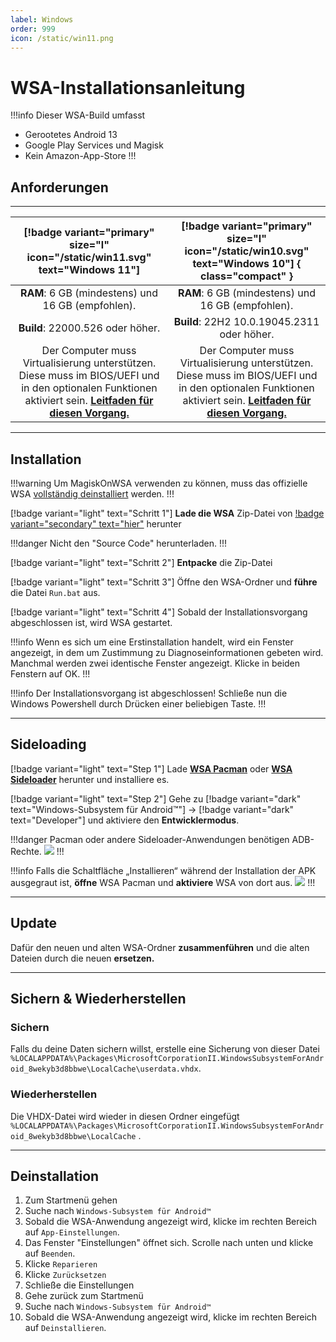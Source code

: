 ```yaml
---
label: Windows
order: 999
icon: /static/win11.png
---
```


# WSA-Installationsanleitung

!!!info Dieser WSA-Build umfasst
- Gerootetes Android 13
- Google Play Services und Magisk
- Kein Amazon-App-Store
!!!

## Anforderungen
___
|     [!badge variant="primary" size="l" icon="/static/win11.svg" text="Windows 11"]    |    [!badge variant="primary" size="l" icon="/static/win10.svg" text="Windows 10"]  { class="compact" }     |
|:-------------------------:|:-----------------------:|
| **RAM**: 6 GB (mindestens) und 16 GB (empfohlen).| **RAM**: 6 GB (mindestens) und 16 GB (empfohlen).|
| **Build**: 22000.526 oder höher.| **Build**: 22H2 10.0.19045.2311 oder höher.|
| Der Computer muss Virtualisierung unterstützen. Diese muss im BIOS/UEFI und in den optionalen Funktionen aktiviert sein. [**Leitfaden für diesen Vorgang.**](https://support.microsoft.com/en-us/windows/enable-virtualization-on-windows-11-pcs-c5578302-6e43-4b4b-a449-8ced115f58e1)| Der Computer muss Virtualisierung unterstützen. Diese muss im BIOS/UEFI und in den optionalen Funktionen aktiviert sein. [**Leitfaden für diesen Vorgang.**](https://support.microsoft.com/en-us/windows/enable-virtualization-on-windows-11-pcs-c5578302-6e43-4b4b-a449-8ced115f58e1)|

___
## Installation

!!!warning Um MagiskOnWSA verwenden zu können, muss das offizielle WSA [vollständig deinstalliert](#uninstallation) werden.
!!!

[!badge variant="light" text="Schritt 1"] **Lade die WSA** Zip-Datei von [!badge variant="secondary" text="hier"](https://github.com/MustardChef/WSABuilds#downloads) herunter

!!!danger Nicht den "Source Code" herunterladen.
!!!

[!badge variant="light" text="Schritt 2"] **Entpacke** die Zip-Datei

[!badge variant="light" text="Schritt 3"] Öffne den WSA-Ordner und **führe** die Datei `Run.bat` aus.

[!badge variant="light" text="Schritt 4"] Sobald der Installationsvorgang abgeschlossen ist, wird WSA gestartet.

!!!info Wenn es sich um eine Erstinstallation handelt, wird ein Fenster angezeigt, in dem um Zustimmung zu Diagnoseinformationen gebeten wird. Manchmal werden zwei identische Fenster angezeigt. Klicke in beiden Fenstern auf OK.
!!!

!!!info Der Installationsvorgang ist abgeschlossen!
Schließe nun die Windows Powershell durch Drücken einer beliebigen Taste.
!!!

___
## Sideloading

[!badge variant="light" text="Step 1"] Lade [**WSA Pacman**](https://github.com/alesimula/wsa_pacman/releases) oder [**WSA Sideloader**](https://github.com/infinitepower18/WSA-Sideloader) herunter und installiere es.

[!badge variant="light" text="Step 2"] Gehe zu [!badge variant="dark" text="Windows-Subsystem für Android™"] → [!badge variant="dark" text="Developer"] und aktiviere den **Entwicklermodus**.

!!!danger Pacman oder andere Sideloader-Anwendungen benötigen ADB-Rechte.
![](https://media.discordapp.net/attachments/1015131233824538624/1062611905249820733/allow.png)
!!!

!!!info Falls die Schaltfläche „Installieren“ während der Installation der APK ausgegraut ist, **öffne** WSA Pacman und **aktiviere** WSA von dort aus.
![](https://media.discordapp.net/attachments/1015131233824538624/1062610433506287708/WSA-pacman_x7UaiviLSW.png)
!!!

___
## Update

Dafür den neuen und alten WSA-Ordner **zusammenführen** und die alten Dateien durch die neuen **ersetzen.**

___
## Sichern & Wiederherstellen

### Sichern
Falls du deine Daten sichern willst, erstelle eine Sicherung von dieser Datei </br> `%LOCALAPPDATA%\Packages\MicrosoftCorporationII.WindowsSubsystemForAndroid_8wekyb3d8bbwe\LocalCache\userdata.vhdx`.

### Wiederherstellen
Die VHDX-Datei wird wieder in diesen Ordner eingefügt </br> `%LOCALAPPDATA%\Packages\MicrosoftCorporationII.WindowsSubsystemForAndroid_8wekyb3d8bbwe\LocalCache` .

___
## Deinstallation

1. Zum Startmenü gehen
2. Suche nach `Windows-Subsystem für Android™`
3. Sobald die WSA-Anwendung angezeigt wird, klicke im rechten Bereich auf `App-Einstellungen`.
4. Das Fenster "Einstellungen" öffnet sich. Scrolle nach unten und klicke auf `Beenden`.
5. Klicke `Reparieren`
6. Klicke `Zurücksetzen`
7. Schließe die Einstellungen
8. Gehe zurück zum Startmenü
9. Suche nach `Windows-Subsystem für Android™`
10. Sobald die WSA-Anwendung angezeigt wird, klicke im rechten Bereich auf `Deinstallieren`.